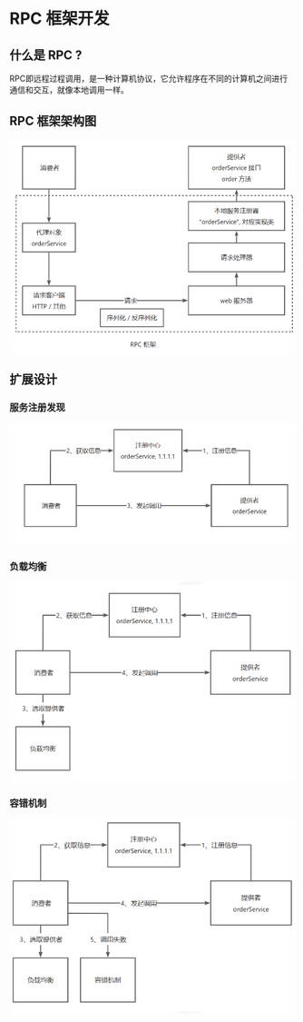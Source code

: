 # RPC 框架开发
## 什么是 RPC ?
RPC即远程过程调用，是一种计算机协议，它允许程序在不同的计算机之间进行通信和交互，就像本地调用一样。

## RPC 框架架构图

![image-20240318185744953](images/image-20240318185744953.png)

## 扩展设计

### 服务注册发现

![image-20240318185856069](images/image-20240318185856069.png)

### 负载均衡

![image-20240318185925985](images/image-20240318185925985.png)

### 容错机制

![image-20240318185958005](images/image-20240318185958005.png)
